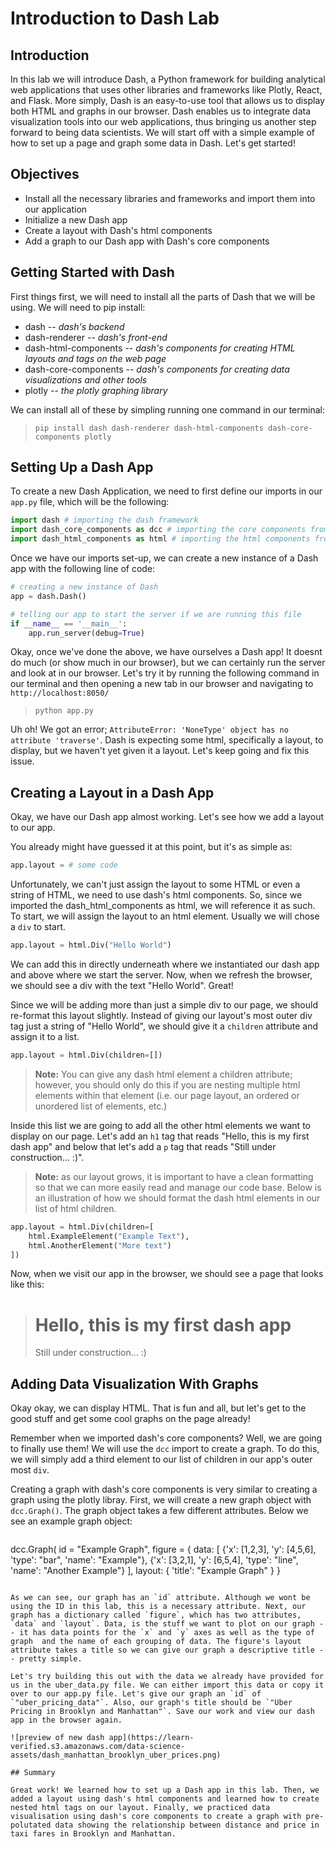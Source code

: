 
# Introduction to Dash Lab

## Introduction
In this lab we will introduce Dash, a Python framework for building analytical web applications that uses other libraries and frameworks like Plotly, React, and Flask. More simply, Dash is an easy-to-use tool that allows us to display both HTML and graphs in our browser. Dash enables us to integrate data visualization tools into our web applications, thus bringing us another step forward to being data scientists. We will start off with a simple example of how to set up a page and graph some data in Dash. Let's get started!

## Objectives
* Install all the necessary libraries and frameworks and import them into our application
* Initialize a new Dash app
* Create a layout with Dash's html components
* Add a graph to our Dash app with Dash's core components

## Getting Started with Dash

First things first, we will need to install all the parts of Dash that we will be using. We will need to pip install:
* dash -- *dash's backend*
* dash-renderer -- *dash's front-end*
* dash-html-components -- *dash's components for creating HTML layouts and tags on the web page*
* dash-core-components -- *dash's components for creating data visualizations and other tools*
* plotly -- *the plotly graphing library*
    
We can install all of these by simpling running one command in our terminal:
    
> `pip install dash dash-renderer dash-html-components dash-core-components plotly`

## Setting Up a Dash App

To create a new Dash Application, we need to first define our imports in our `app.py` file, which will be the following:

```python
import dash # importing the dash framework
import dash_core_components as dcc # importing the core components from dash
import dash_html_components as html # importing the html components from dash
```

Once we have our imports set-up, we can create a new instance of a Dash app with the following line of code:

```python
# creating a new instance of Dash
app = dash.Dash() 

# telling our app to start the server if we are running this file
if __name__ == '__main__':
    app.run_server(debug=True)
```

Okay, once we've done the above, we have ourselves a Dash app! It doesnt do much (or show much in our browser), but we can certainly run the server and look at in our browser. Let's try it by running the following command in our terminal and then opening a new tab in our browser and navigating to `http://localhost:8050/`

> `python app.py`

Uh oh! We got an error; `AttributeError: 'NoneType' object has no attribute 'traverse'`. Dash is expecting some html, specifically a layout, to display, but we haven't yet given it a layout. Let's keep going and fix this issue.

## Creating a Layout in a Dash App

Okay, we have our Dash app almost working. Let's see how we add a layout to our app. 

You already might have guessed it at this point, but it's as simple as:

```python
app.layout = # some code
```

Unfortunately, we can't just assign the layout to some HTML or even a string of HTML, we need to use dash's html components. So, since we imported the dash_html_components as html, we will reference it as such. To start, we will assign the layout to an html element. Usually we will chose a `div` to start. 

```python
app.layout = html.Div("Hello World")
```

We can add this in directly underneath where we instantiated our dash app and above where we start the server. Now, when we refresh the browser, we should see a div with the text "Hello World". Great!

Since we will be adding more than just a simple div to our page, we should re-format this layout slightly. Instead of giving our layout's most outer div tag just a string of "Hello World", we should give it a `children` attribute and assign it to a list. 

```python
app.layout = html.Div(children=[])
```

> **Note:** You can give any dash html element a children attribute; however, you should only do this if you are nesting multiple html elements within that element (i.e. our page layout, an ordered or unordered list of elements, etc.)

Inside this list we are going to add all the other html elements we want to display on our page. Let's add an `h1` tag that reads "Hello, this is my first dash app" and below that let's add a `p` tag that reads "Still under construction... :)". 

> **Note:** as our layout grows, it is important to have a clean formatting so that we can more easily read and manage our code base. Below is an illustration of how we should format the dash html elements in our list of html children.

```python
app.layout = html.Div(children=[
    html.ExampleElement("Example Text"),
    html.AnotherElement("More text")
])
```

Now, when we visit our app in the browser, we should see a page that looks like this:

> <h1>Hello, this is my first dash app</h1>
> <p>Still under construction... :)</p>

## Adding Data Visualization With Graphs

Okay okay, we can display HTML. That is fun and all, but let's get to the good stuff and get some cool graphs on the page already!

Remember when we imported dash's core components? Well, we are going to finally use them! We will use the `dcc` import to create a graph. To do this, we will simply add a third element to our list of children in our app's outer most `div`. 

Creating a graph with dash's core components is very similar to creating a graph using the plotly libray. First, we will create a new graph object with `dcc.Graph()`. The graph object takes a few different attributes. Below we see an example graph object:

> ```python
dcc.Graph(
    id = "Example Graph",
    figure = {
        data: [
            {'x': [1,2,3], 'y': [4,5,6], 'type': "bar", 'name': "Example"},
            {'x': [3,2,1], 'y': [6,5,4], 'type': "line", 'name': "Another Example"}
        ],
        layout: {
            'title': "Example Graph"
        }
    }
```

As we can see, our graph has an `id` attribute. Although we wont be using the ID in this lab, this is a necessary attribute. Next, our graph has a dictionary called `figure`, which has two attributes, `data` and `layout`. Data, is the stuff we want to plot on our graph -- it has data points for the `x` and `y` axes as well as the type of graph  and the name of each grouping of data. The figure's layout attribute takes a title so we can give our graph a descriptive title -- pretty simple.

Let's try building this out with the data we already have provided for us in the uber_data.py file. We can either import this data or copy it over to our app.py file. Let's give our graph an `id` of `"uber_pricing_data"`. Also, our graph's title should be `"Uber Pricing in Brooklyn and Manhattan"`. Save our work and view our dash app in the browser again.

![preview of new dash app](https://learn-verified.s3.amazonaws.com/data-science-assets/dash_manhattan_brooklyn_uber_prices.png)

## Summary

Great work! We learned how to set up a Dash app in this lab. Then, we added a layout using dash's html components and learned how to create nested html tags on our layout. Finally, we practiced data visualisation using dash's core components to create a graph with pre-polutated data showing the relationship between distance and price in taxi fares in Brooklyn and Manhattan.
